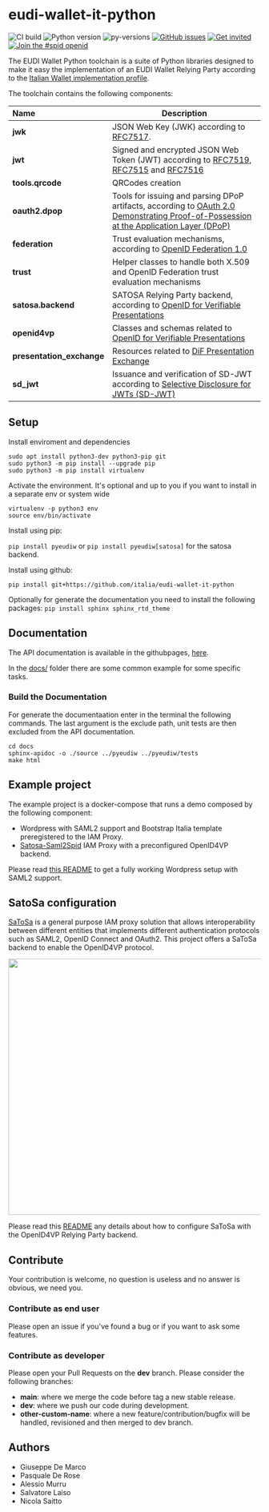 # eudi-wallet-it-python

![CI build](https://github.com/italia/eudi-wallet-it-python/workflows/pyeudiw/badge.svg)
![Python version](https://img.shields.io/badge/license-Apache%202-blue.svg)
![py-versions](https://img.shields.io/badge/python-3.10-blue.svg)
[![GitHub issues](https://img.shields.io/github/issues/italia/eudi-wallet-it-python.svg)](https://github.com/italia/eudi-wallet-it-python/issues)
[![Get invited](https://slack.developers.italia.it/badge.svg)](https://slack.developers.italia.it/)
[![Join the #spid openid](https://img.shields.io/badge/Slack%20channel-%23spid%20openid-blue.svg)](https://developersitalia.slack.com/archives/C7E85ED1N/)

The EUDI Wallet Python toolchain is a suite of Python libraries designed to
make it easy the implementation of an EUDI Wallet Relying Party according 
to the [Italian Wallet implementation profile](https://italia.github.io/eudi-wallet-it-docs/versione-corrente/en/).

The toolchain contains the following components:

| Name | Description |
| :--- | --- |
| __jwk__ | JSON Web Key (JWK) according to [RFC7517](https://datatracker.ietf.org/doc/html/rfc7517). | 
| __jwt__ | Signed and encrypted JSON Web Token (JWT) according to [RFC7519](https://datatracker.ietf.org/doc/html/rfc7519), [RFC7515](https://datatracker.ietf.org/doc/html/rfc7515) and [RFC7516](https://datatracker.ietf.org/doc/html/rfc7516) | 
| __tools.qrcode__ | QRCodes creation | 
| __oauth2.dpop__ | Tools for issuing and parsing DPoP artifacts, according to [OAuth 2.0 Demonstrating Proof-of-Possession at the Application Layer (DPoP)](https://datatracker.ietf.org/doc/html/draft-ietf-oauth-dpop) |
| __federation__ | Trust evaluation mechanisms, according to [OpenID Federation 1.0](https://openid.net/specs/openid-connect-federation-1_0.html) |
| __trust__ | Helper classes to handle both X.509 and OpenID Federation trust evaluation mechanisms |
| __satosa.backend__ | SATOSA Relying Party backend, according to [OpenID for Verifiable Presentations](https://openid.bitbucket.io/connect/openid-4-verifiable-presentations-1_0.html) |
| __openid4vp__ | Classes and schemas related to [OpenID for Verifiable Presentations](https://openid.bitbucket.io/connect/openid-4-verifiable-presentations-1_0.html) |
| __presentation_exchange__ | Resources related to [DiF Presentation Exchange](https://identity.foundation/presentation-exchange/) |
| __sd_jwt__ | Issuance and verification of SD-JWT according to [Selective Disclosure for JWTs (SD-JWT)](https://datatracker.ietf.org/doc/draft-ietf-oauth-selective-disclosure-jwt/) |


## Setup

Install enviroment and dependencies
````
sudo apt install python3-dev python3-pip git
sudo python3 -m pip install --upgrade pip
sudo python3 -m pip install virtualenv
````

Activate the environment. It's optional and up to you if you want to install 
in a separate env or system wide
````
virtualenv -p python3 env
source env/bin/activate
````

Install using pip:

`pip install pyeudiw` or `pip install pyeudiw[satosa]` for the satosa backend.

Install using github:

`pip install git+https://github.com/italia/eudi-wallet-it-python`

Optionally for generate the documentation you need to install the following packages:
`pip install sphinx sphinx_rtd_theme`


## Documentation

The API documentation is available in the githubpages, [here](https://italia.github.io/eudi-wallet-it-python/).

In the [docs/](docs) folder there are some common example for some specific tasks.


### Build the Documentation
For generate the documentaation enter in the terminal the following commands. 
The last argument is the exclude path, unit tests are then excluded from the API documentation.

````
cd docs
sphinx-apidoc -o ./source ../pyeudiw ../pyeudiw/tests
make html
````


## Example project

The example project is a docker-compose that runs a demo composed by the following component:

- Wordpress with SAML2 support and Bootstrap Italia template preregistered to the IAM Proxy.
- [Satosa-Saml2Spid](https://github.com/italia/Satosa-Saml2Spid) IAM Proxy with a preconfigured OpenID4VP backend.

Please read [this README](example/README.Wordpress.md) to get a fully working Wordpress setup with SAML2 support.


## SatoSa configuration

[SaToSa](https://github.com/IdentityPython/SATOSA) is a general purpose IAM 
proxy solution that allows interoperability between different entities that implements different
authentication protocols such as SAML2, OpenID Connect and OAuth2. This project offers a SaToSa
backend to enable the OpenID4VP protocol. 

<img src="docs/gallery/iam-proxy.svg" width="512">

Please read this [README](README.SATOSA.md) any details about how to configure SaToSa with the OpenID4VP Relying Party backend.

## Contribute

Your contribution is welcome, no question is useless and no answer is obvious, we need you.


### Contribute as end user

Please open an issue if you've found a bug or if you want to ask some features.


### Contribute as developer

Please open your Pull Requests on the __dev__ branch. 
Please consider the following branches:

 - __main__: where we merge the code before tag a new stable release.
 - __dev__: where we push our code during development.
 - __other-custom-name__: where a new feature/contribution/bugfix will be handled, revisioned and then merged to dev branch.


## Authors

- Giuseppe De Marco
- Pasquale De Rose
- Alessio Murru
- Salvatore Laiso
- Nicola Saitto
